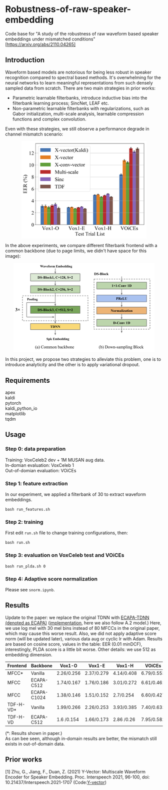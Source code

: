 # Robustness-of-raw-speaker-embedding 

Code base for "A study of the robustness of raw waveform based speaker embeddings under mismatched conditions" [https://arxiv.org/abs/2110.04265]

## Introduction

Waveform based models are notorious for being less robust in speaker recognition compared to spectral based methods. It's overwhelming for the neural networks to learn meaningful representations from such densely sampled data from scratch. There are two main strategies in prior works:
* Parametric learnable filterbanks, introduce inductive bias into the filterbank learning process; SincNet, LEAF etc.
* Non-parametric learnable filterbanks with regularizations, such as Gabor initialization, multi-scale analysis, learnable compression functions and complex convolution.

Even with these strategies, we still observe a performance degrade in channel mismatch scenario:
<p align="center"><img align="center" src="doc/filter_scale.png", width=400></p>

In the above experiments, we compare different filterbank frontend with a common backbone (due to page limits, we didn't have space for this image):

<p align="center"><img align="center" src="doc/dsblock.png", width=450></p>

In this project, we propose two strategies to alleviate this problem, one is to introduce analyticity and the other is to apply variational dropout. 
 
## Requirements
apex \
kaldi \
pytorch \
kaldi_python_io \
matplotlib \
tqdm

## Usage

### Step 0: data preparation

Training: VoxCeleb2 dev + 1M MUSAN aug data. \
In-domian evaluation: VoxCeleb 1 \
Out-of-domian evaluation: VOiCEs

### Step 1: feature extraction
In our experiment, we applied a filterbank of 30 to extract waveform embeddings.

```
bash run_features.sh
```

### Step 2: training
First edit ```run.sh``` file to change training configurations, then:
```
bash run.sh
```

### Step 3: evaluation on VoxCeleb test and VOiCEs 


```
bash run_plda.sh 0
```

### Step 4: Adaptive score normalization

Please see ```snorm.ipynb```.

## Results

 Update to the paper: we replace the original TDNN with [ECAPA-TDNN (denoted as ECAPA)](https://arxiv.org/abs/2005.07143) ([implementation](https://github.com/lawlict/ECAPA-TDNN), here we also follow A.2 model.) Here, we use log mel with 30 mel bins instead of 80 MFCCs in the original paper, which may cause this worse result. Also, we did not apply adaptive score norm (will be updated later), various data aug or cyclic lr with Adam. Results are based on cosine score, values in the table: EER (0.01 minDCF), interestingly, PLDA score is a little bit worse. Other details: we use 512 as embedding dimension.

| Frontend  |Backbone   |Vox1-O    | Vox1-E   |Vox1-H    | VOiCEs   |
|-----------|-----------|----------|----------|----------|----------|
| MFCC*     | Vanilla   |2.26/0.256|2.37/0.279|4.14/0.408|6.79/0.553|
| MFCC      |ECAPA-C512 |1.74/0.167|1.76/0.186|3.01/0.272|6.61/0.461|
| MFCC      |ECAPA-C1024|1.38/0.146|1.51/0.152|2.7/0.254 |6.60/0.427|
| TDF-H-VD* | Vanilla   |1.99/0.266|2.26/0.253|3.93/0.385|7.40/0.633|
| TDF-H-VD  |ECAPA-C512 |1.6 /0.154|1.66/0.173|2.86 /0.26|7.95/0.582|

(*: Results shown in paper.) \
As can bee seen, although in-domain results are better, the mismatch still exists in out-of-domain data.

## Prior works

[1] Zhu, G., Jiang, F., Duan, Z. (2021) Y-Vector: Multiscale Waveform Encoder for Speaker Embedding. Proc. Interspeech 2021, 96-100, doi: 10.21437/Interspeech.2021-1707 (Code:[Y-vector](https://github.com/gzhu06/Y-vector))
